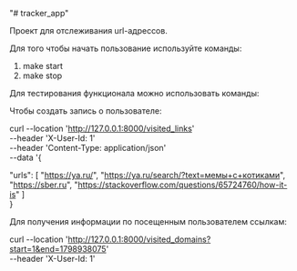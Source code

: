 "# tracker_app" 

Проект для отслеживания url-адрессов.

Для того чтобы начать пользование используйте команды:
1) make start
2) make stop

Для тестирования функционала можно использовать команды: 

Чтобы создать запись о пользователе:

curl --location 'http://127.0.0.1:8000/visited_links' \
--header 'X-User-Id: 1' \
--header 'Content-Type: application/json' \
--data '{

   "urls": [
      "https://ya.ru/",
      "https://ya.ru/search/?text=мемы+с+котиками",
      "https://sber.ru",
      "https://stackoverflow.com/questions/65724760/how-it-is"
       ]	
}

Для получения информации по посещенным пользователем ссылкам:

curl --location 'http://127.0.0.1:8000/visited_domains?start=1&end=1798938075' \
--header 'X-User-Id: 1'
